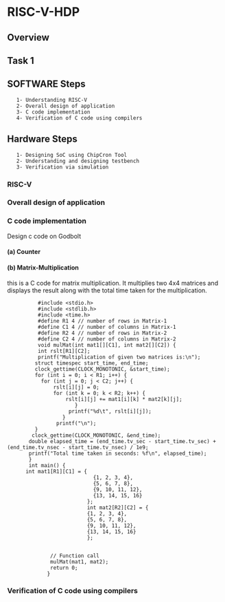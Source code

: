 # RISC-V-HDP

## Overview 

## Task 1
## SOFTWARE Steps
       1- Understanding RISC-V
       2- Overall design of application
       3- C code implementation
       4- Verification of C code using compilers

## Hardware Steps
       1- Designing SoC using ChipCron Tool 
       2- Understanding and designing testbench
       3- Verification via simulation

   ###  RISC-V

   ###  Overall design of application

   ###  C code implementation
   Design c code on Godbolt  
 #### (a) Counter
   
 #### (b) Matrix-Multiplication 
this is a C code for matrix multiplication. It  multiplies two 4x4 matrices and displays the result along with the total time taken for the multiplication.    
         
              #include <stdio.h>
              #include <stdlib.h>
              #include <time.h>
              #define R1 4 // number of rows in Matrix-1
              #define C1 4 // number of columns in Matrix-1
              #define R2 4 // number of rows in Matrix-2
              #define C2 4 // number of columns in Matrix-2
              void mulMat(int mat1[][C1], int mat2[][C2]) {
              int rslt[R1][C2];
              printf("Multiplication of given two matrices is:\n");
             struct timespec start_time, end_time;
             clock_gettime(CLOCK_MONOTONIC, &start_time);
             for (int i = 0; i < R1; i++) {
               for (int j = 0; j < C2; j++) {
                   rslt[i][j] = 0;
                   for (int k = 0; k < R2; k++) {
                       rslt[i][j] += mat1[i][k] * mat2[k][j];
                          }
                        printf("%d\t", rslt[i][j]);
                      }
                    printf("\n");
             }
            clock_gettime(CLOCK_MONOTONIC, &end_time);
           double elapsed_time = (end_time.tv_sec - start_time.tv_sec) +  (end_time.tv_nsec - start_time.tv_nsec) / 1e9;
           printf("Total time taken in seconds: %f\n", elapsed_time);
           }
           int main() {
          int mat1[R1][C1] = {
                                {1, 2, 3, 4},
                                {5, 6, 7, 8},
                                {9, 10, 11, 12},
                                {13, 14, 15, 16}
                              };
                              int mat2[R2][C2] = {
                              {1, 2, 3, 4},
                              {5, 6, 7, 8},
                              {9, 10, 11, 12},
                              {13, 14, 15, 16}
                              };

    
                  // Function call
                  mulMat(mat1, mat2);
                  return 0;
                 }



  ###  Verification of C code using compilers




